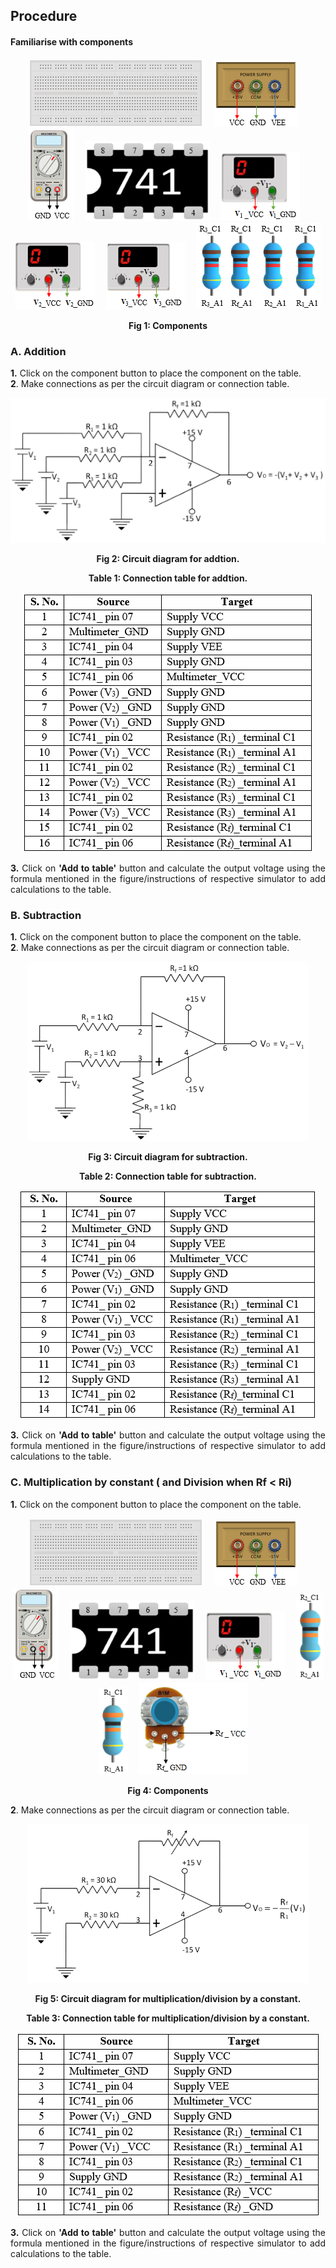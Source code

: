## Procedure<br>
#### Familiarise with components
<div style="text-align:justify">

<div style="text-align:center">   

![](images/board.png "Breadbord")&emsp; ![](images/supply.png "Power Supply")&emsp; ![](images/multimeter.png "Multimeter")&emsp; ![](images/IC1.png "IC")&emsp; ![](images/power1.png "Variable DC Supply")&emsp; ![](images/power2.png "Variable DC Supply")&emsp; ![](images/power3.png "Variable DC Supply")&emsp; ![](images/resistance.png "1KΩResistor")  

**Fig 1: Components**
</div>

### **A. Addition**

**1.** Click on the component button to place the component on the table.  
**2**. Make connections as per the circuit diagram or connection table.
<div style="text-align:center">  

![](images/image1.1ins.png) 

**Fig 2: Circuit diagram for addtion.**

**Table 1: Connection table for addtion.**

![](images/table1.png)
</div>
  

**3.** Click on **'Add to table'** button and calculate the output voltage using the formula mentioned in the figure/instructions of respective simulator to add calculations to the table.

### **B. Subtraction**

**1.** Click on the component button to place the component on the table.  
**2**. Make connections as per the circuit diagram or connection table.
<div style="text-align:center">    

![](images/image2ins.png) 

**Fig 3: Circuit diagram for subtraction.**

**Table 2: Connection table for subtraction.**

![](images/table2.png)
</div>
  

**3.** Click on **'Add to table'** button and calculate the output voltage using the formula mentioned in the figure/instructions of respective simulator to add calculations to the table.

### **C. Multiplication by constant ( and Division when Rf < Ri)**

**1.** Click on the component button to place the component on the table.  
<div style="text-align:center"> 
  
![](images/board.png "Breadbord")&emsp; ![](images/supply.png "Power Supply")&emsp; ![](images/multimeter.png "Multimeter")&emsp; ![](images/IC1.png "IC")&emsp; ![](images/power1.png "Variable DC Supply")&emsp; ![](images/resistance2.1.png "30KΩResistor")&emsp; ![](images/resistance1.1.png "30KΩResistor")&emsp; ![](images/resistance3.png "Feedback resistor")  

**Fig 4: Components**
</div>

**2**. Make connections as per the circuit diagram or connection table.
<div style="text-align:center">  

![](images/image4ins.png) 

**Fig 5: Circuit diagram for multiplication/division by a constant.**

**Table 3: Connection table for multiplication/division by a constant.**

![](images/table3.png)
</div>

**3.** Click on **'Add to table'** button and calculate the output voltage using the formula mentioned in the figure/instructions of respective simulator to add calculations to the table.

</div>
 
